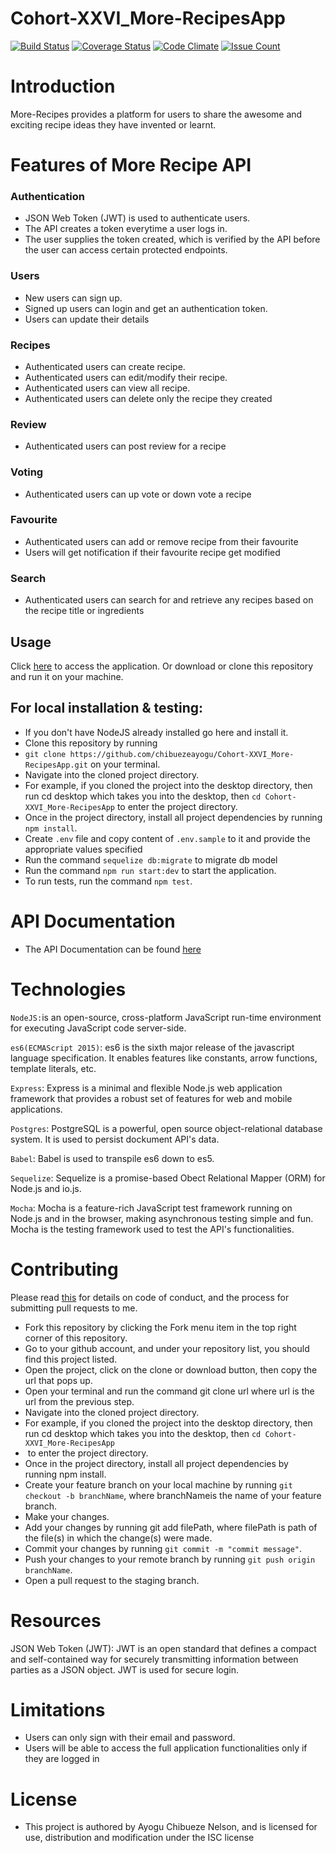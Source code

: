 # Cohort-XXVI_More-RecipesApp
[![Build Status](https://travis-ci.org/chibuezeayogu/Cohort-XXVI_More-RecipesApp.svg?branch=develop)](https://travis-ci.org/chibuezeayogu/Cohort-XXVI_More-RecipesApp)
[![Coverage Status](https://coveralls.io/repos/github/chibuezeayogu/Cohort-XXVI_More-RecipesApp/badge.svg)](https://coveralls.io/github/chibuezeayogu/Cohort-XXVI_More-RecipesApp)
[![Code Climate](https://codeclimate.com/github/chibuezeayogu/Cohort-XXVI_More-RecipesApp/badges/gpa.svg)](https://codeclimate.com/github/chibuezeayogu/Cohort-XXVI_More-RecipesApp)
[![Issue Count](https://codeclimate.com/github/chibuezeayogu/Cohort-XXVI_More-RecipesApp/badges/issue_count.svg)](https://codeclimate.com/github/chibuezeayogu/Cohort-XXVI_More-RecipesApp)

# Introduction 

More-Recipes provides a platform for users to share the awesome and exciting recipe ideas they have invented or learnt. 

# Features of More Recipe API

### Authentication
* JSON Web Token (JWT) is used to authenticate users.
* The API creates a token everytime a user logs in.
* The user supplies the token created, which is verified by the API before the user can access certain protected endpoints.

### Users
* New users can sign up.
* Signed up users can login and get an authentication token.
* Users can update their details

### Recipes
* Authenticated users can create recipe.
* Authenticated users can edit/modify their recipe.
* Authenticated users can view all recipe.
* Authenticated users can delete only the recipe they created


### Review
* Authenticated users can post review for a recipe


### Voting
* Authenticated users can up vote or down vote a recipe

### Favourite
* Authenticated users can add or remove recipe from their favourite
* Users will get notification if their favourite recipe get modified

### Search
* Authenticated users can search for and retrieve any recipes based on the recipe title or ingredients 

## Usage
Click [here](https://more-recipes-api.herokuapp.com) to access the application. Or download or clone this repository and run it on your machine.

## For local installation & testing:
- If you don't have NodeJS already installed go here and install it.
- Clone this repository by running
- `git clone https://github.com/chibuezeayogu/Cohort-XXVI_More-RecipesApp.git` on your terminal.
- Navigate into the cloned project directory.
- For example, if you cloned the project into the desktop directory, then run cd desktop which takes you into the desktop, then `cd Cohort-XXVI_More-RecipesApp` to enter the project directory.
- Once in the project directory, install all project dependencies by running `npm install`.
- Create `.env` file and copy content of `.env.sample` to it and provide the appropriate values specified
- Run the command `sequelize db:migrate` to migrate db model
- Run the command `npm run start:dev` to start the application.
- To run tests, run the command `npm test`.

# API Documentation
- The API Documentation can be found [here](https://more-recipes-api.herokuapp.com/API-Documentation/#introduction)

# Technologies

`NodeJS:`is an open-source, cross-platform JavaScript run-time environment for executing JavaScript code server-side.

`es6(ECMAScript 2015)`: es6 is the sixth major release of the javascript language specification. It enables features like constants, arrow functions, template literals, etc.

`Express`: Express is a minimal and flexible Node.js web application framework that provides a robust set of features for web and mobile applications.

`Postgres`: PostgreSQL is a powerful, open source object-relational database system. It is used to persist dockument API's data.

`Babel`: Babel is used to transpile es6 down to es5.

`Sequelize`: Sequelize is a promise-based Obect Relational Mapper (ORM) for Node.js and io.js.

`Mocha`: Mocha is a feature-rich JavaScript test framework running on Node.js and in the browser, making asynchronous testing simple and fun. Mocha is the testing framework used to test the API's functionalities.


# Contributing

Please read [this](https://github.com/chibuezeayogu/Cohort-XXVI_More-RecipesApp/wiki/Contributing) for details on code of conduct, and the process for submitting pull requests to me.
* Fork this repository by clicking the Fork menu item in the top right corner of this repository.
* Go to your github account, and under your repository list, you should find this project listed.
* Open the project, click on the clone or download button, then copy the url that pops up.
* Open your terminal and run the command git clone url where url is the url from the previous step.
* Navigate into the cloned project directory.
* For example, if you cloned the project into the desktop directory, then run cd desktop which takes you into the desktop, then `cd Cohort-XXVI_More-RecipesApp`
*  to enter the project directory.
* Once in the project directory, install all project dependencies by running npm install.
* Create your feature branch on your local machine by running `git checkout -b branchName`, where branchNameis the name of your feature branch.
* Make your changes.
* Add your changes by running git add filePath, where filePath is path of the file(s) in which the change(s) were made.
* Commit your changes by running `git commit -m "commit message"`.
* Push your changes to your remote branch by running `git push origin branchName`.
* Open a pull request to the staging branch.

# Resources

JSON Web Token (JWT): JWT is an open standard that defines a compact and self-contained way for securely transmitting information between parties as a JSON object. JWT is used for secure login.

# Limitations

- Users can only sign with their email and password.
- Users will be able to access the full application functionalities only if they are logged in

# License
- This project is authored by Ayogu Chibueze Nelson, and is licensed for use, distribution and modification under the ISC license

